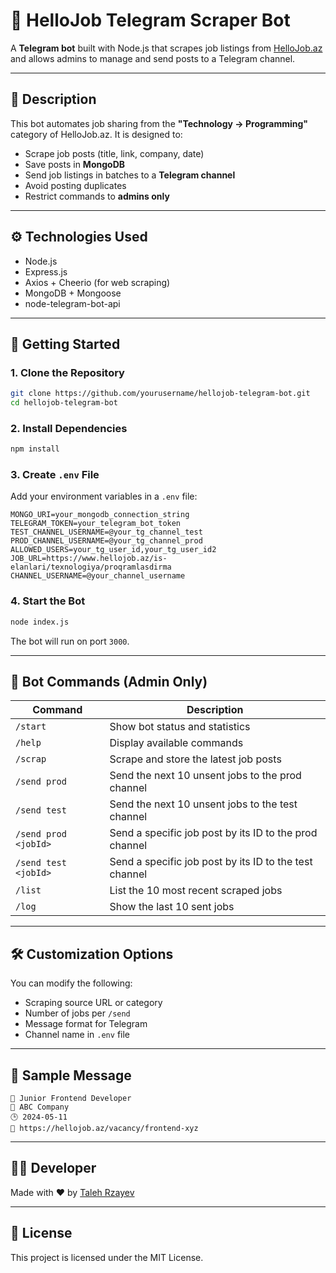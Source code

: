 
# 🤖 HelloJob Telegram Scraper Bot

A **Telegram bot** built with Node.js that scrapes job listings from [HelloJob.az](https://hellojob.az) and allows admins to manage and send posts to a Telegram channel.

---

## 📌 Description

This bot automates job sharing from the **"Technology → Programming"** category of HelloJob.az. It is designed to:

- Scrape job posts (title, link, company, date)
- Save posts in **MongoDB**
- Send job listings in batches to a **Telegram channel**
- Avoid posting duplicates
- Restrict commands to **admins only**

---

## ⚙️ Technologies Used

- Node.js  
- Express.js  
- Axios + Cheerio (for web scraping)  
- MongoDB + Mongoose  
- node-telegram-bot-api  

---

## 🚀 Getting Started

### 1. Clone the Repository

```bash
git clone https://github.com/yourusername/hellojob-telegram-bot.git
cd hellojob-telegram-bot
```

### 2. Install Dependencies

```bash
npm install
```

### 3. Create `.env` File

Add your environment variables in a `.env` file:

```env
MONGO_URI=your_mongodb_connection_string
TELEGRAM_TOKEN=your_telegram_bot_token
TEST_CHANNEL_USERNAME=@your_tg_channel_test
PROD_CHANNEL_USERNAME=@your_tg_channel_prod
ALLOWED_USERS=your_tg_user_id,your_tg_user_id2
JOB_URL=https://www.hellojob.az/is-elanlari/texnologiya/proqramlasdirma
CHANNEL_USERNAME=@your_channel_username
```

### 4. Start the Bot

```bash
node index.js
```

The bot will run on port `3000`.

---

## 💬 Bot Commands (Admin Only)

| Command             | Description                                  |
|---------------------|----------------------------------------------|
| `/start`            | Show bot status and statistics               |
| `/help`             | Display available commands                   |
| `/scrap`            | Scrape and store the latest job posts        |
| `/send prod`             | Send the next 10 unsent jobs to the prod channel  |
| `/send test`             | Send the next 10 unsent jobs to the test channel  |
| `/send prod <jobId>`     | Send a specific job post by its ID to the prod channel           |
| `/send test <jobId>`     | Send a specific job post by its ID to the test channel           |
| `/list`             | List the 10 most recent scraped jobs         |
| `/log`              | Show the last 10 sent jobs                   |

---

## 🛠 Customization Options

You can modify the following:

- Scraping source URL or category
- Number of jobs per `/send`
- Message format for Telegram
- Channel name in `.env` file

---

## 🧪 Sample Message

```
📌 Junior Frontend Developer  
🏢 ABC Company  
🕒 2024-05-11  
🔗 https://hellojob.az/vacancy/frontend-xyz
```

---

## 🧑‍💻 Developer

Made with ❤️ by [Taleh Rzayev](https://github.com/yourusername)

---

## 📄 License

This project is licensed under the MIT License.
